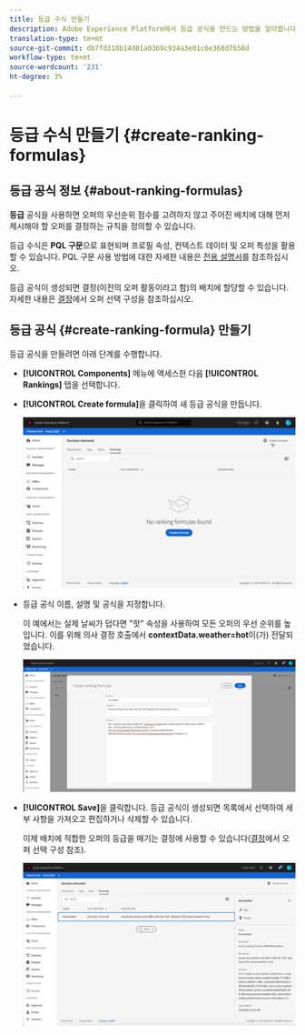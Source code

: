 ```yaml
---
title: 등급 수식 만들기
description: Adobe Experience Platform에서 등급 공식을 만드는 방법을 알아봅니다.
translation-type: tm+mt
source-git-commit: db7fd318b14d01a0369c934a3e01c6e368d7658d
workflow-type: tm+mt
source-wordcount: '231'
ht-degree: 3%

---
```


# 등급 수식 만들기 {#create-ranking-formulas}

## 등급 공식 정보 {#about-ranking-formulas}

**등급** 공식을 사용하면 오퍼의 우선순위 점수를 고려하지 않고 주어진 배치에 대해 먼저 제시해야 할 오퍼를 결정하는 규칙을 정의할 수 있습니다.

등급 수식은 **PQL 구문**&#x200B;으로 표현되며 프로필 속성, 컨텍스트 데이터 및 오퍼 특성을 활용할 수 있습니다. PQL 구문 사용 방법에 대한 자세한 내용은 [전용 설명서](https://experienceleague.adobe.com/docs/experience-platform/segmentation/pql/overview.html)를 참조하십시오.

등급 공식이 생성되면 결정(이전의 오퍼 활동이라고 함)의 배치에 할당할 수 있습니다. 자세한 내용은 [결정](../offer-activities/configure-offer-selection.md)에서 오퍼 선택 구성을 참조하십시오.

## 등급 공식 {#create-ranking-formula} 만들기

등급 공식을 만들려면 아래 단계를 수행합니다.

* **[!UICONTROL Components]** 메뉴에 액세스한 다음 **[!UICONTROL Rankings]** 탭을 선택합니다.

* **[!UICONTROL Create formula]**&#x200B;을 클릭하여 새 등급 공식을 만듭니다.

   ![](../../assets/ranking-create-formula.png)

* 등급 공식 이름, 설명 및 공식을 지정합니다.

   이 예에서는 실제 날씨가 덥다면 &quot;핫&quot; 속성을 사용하여 모든 오퍼의 우선 순위를 높입니다. 이를 위해 의사 결정 호출에서 **contextData.weather=hot**&#x200B;이(가) 전달되었습니다.

   ![](../../assets/ranking-syntax.png)

* **[!UICONTROL Save]**&#x200B;을 클릭합니다. 등급 공식이 생성되면 목록에서 선택하여 세부 사항을 가져오고 편집하거나 삭제할 수 있습니다.

   이제 배치에 적합한 오퍼의 등급을 매기는 결정에 사용할 수 있습니다([결정](../offer-activities/configure-offer-selection.md)에서 오퍼 선택 구성 참조).

   ![](../../assets/ranking-formula-created.png)
